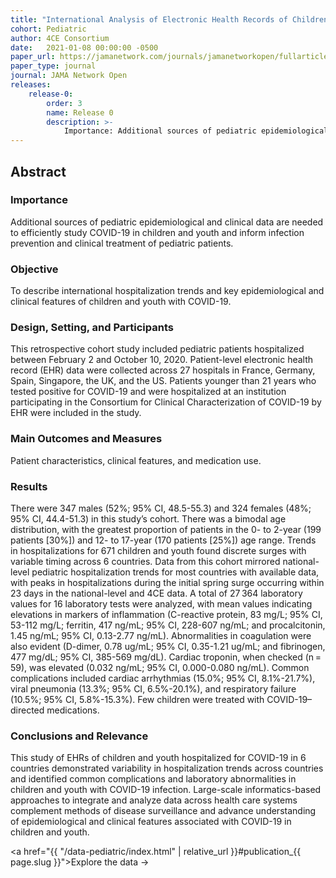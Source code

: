```yaml
---
title: "International Analysis of Electronic Health Records of Children and Youth Hospitalized with COVID-19 Infection in 6 Countries"
cohort: Pediatric
author: 4CE Consortium
date:   2021-01-08 00:00:00 -0500
paper_url: https://jamanetwork.com/journals/jamanetworkopen/fullarticle/2780925
paper_type: journal
journal: JAMA Network Open
releases:
    release-0:
        order: 3
        name: Release 0
        description: >-
            Importance: Additional sources of pediatric epidemiological and clinical data are needed to...
---
```


## Abstract

### Importance

Additional sources of pediatric epidemiological and clinical data are needed to efficiently study COVID-19 in children and youth and inform infection prevention and clinical treatment of pediatric patients.

### Objective

 To describe international hospitalization trends and key epidemiological and clinical features of children and youth with COVID-19.

### Design, Setting, and Participants

This retrospective cohort study included pediatric patients hospitalized between February 2 and October 10, 2020. Patient-level electronic health record (EHR) data were collected across 27 hospitals in France, Germany, Spain, Singapore, the UK, and the US. Patients younger than 21 years who tested positive for COVID-19 and were hospitalized at an institution participating in the Consortium for Clinical Characterization of COVID-19 by EHR were included in the study.

### Main Outcomes and Measures

Patient characteristics, clinical features, and medication use.

### Results

 There were 347 males (52%; 95% CI, 48.5-55.3) and 324 females (48%; 95% CI, 44.4-51.3) in this study’s cohort. There was a bimodal age distribution, with the greatest proportion of patients in the 0- to 2-year (199 patients [30%]) and 12- to 17-year (170 patients [25%]) age range. Trends in hospitalizations for 671 children and youth found discrete surges with variable timing across 6 countries. Data from this cohort mirrored national-level pediatric hospitalization trends for most countries with available data, with peaks in hospitalizations during the initial spring surge occurring within 23 days in the national-level and 4CE data. A total of 27 364 laboratory values for 16 laboratory tests were analyzed, with mean values indicating elevations in markers of inflammation (C-reactive protein, 83 mg/L; 95% CI, 53-112 mg/L; ferritin, 417 ng/mL; 95% CI, 228-607 ng/mL; and procalcitonin, 1.45 ng/mL; 95% CI, 0.13-2.77 ng/mL). Abnormalities in coagulation were also evident (D-dimer, 0.78 ug/mL; 95% CI, 0.35-1.21 ug/mL; and fibrinogen, 477 mg/dL; 95% CI, 385-569 mg/dL). Cardiac troponin, when checked (n = 59), was elevated (0.032 ng/mL; 95% CI, 0.000-0.080 ng/mL). Common complications included cardiac arrhythmias (15.0%; 95% CI, 8.1%-21.7%), viral pneumonia (13.3%; 95% CI, 6.5%-20.1%), and respiratory failure (10.5%; 95% CI, 5.8%-15.3%). Few children were treated with COVID-19–directed medications.

### Conclusions and Relevance

This study of EHRs of children and youth hospitalized for COVID-19 in 6 countries demonstrated variability in hospitalization trends across countries and identified common complications and laboratory abnormalities in children and youth with COVID-19 infection. Large-scale informatics-based approaches to integrate and analyze data across health care systems complement methods of disease surveillance and advance understanding of epidemiological and clinical features associated with COVID-19 in children and youth.


<a href="{{ "/data-pediatric/index.html" | relative_url }}#publication_{{ page.slug }}">Explore the data &rarr;</a>